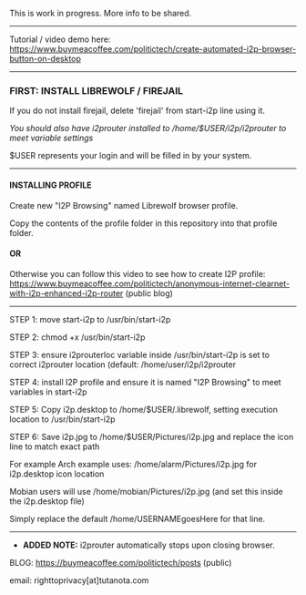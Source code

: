 This is work in progress. More info to be shared.

---

Tutorial / video demo here: https://www.buymeacoffee.com/politictech/create-automated-i2p-browser-button-on-desktop

---

### FIRST: INSTALL LIBREWOLF / FIREJAIL

If you do not install firejail, delete 'firejail' from start-i2p line using it.

*You should also have i2prouter installed to /home/$USER/i2p/i2prouter to
meet variable settings*

$USER represents your login and will be filled in by your system.

---

#### INSTALLING PROFILE

Create new "I2P Browsing" named Librewolf browser profile.

Copy the contents of the profile folder in this repository into that profile folder.

#### OR

Otherwise you can follow this video to see how to create I2P profile: 
https://www.buymeacoffee.com/politictech/anonymous-internet-clearnet-with-i2p-enhanced-i2p-router (public blog)

---

STEP 1: move start-i2p to /usr/bin/start-i2p

STEP 2: chmod +x /usr/bin/start-i2p

STEP 3: ensure i2prouterloc variable inside /usr/bin/start-i2p is set to correct i2prouter location (default: /home/user/i2p/i2prouter

STEP 4: install I2P profile and ensure it is named "I2P Browsing" to meet variables in start-i2p

STEP 5: Copy i2p.desktop to /home/$USER/.librewolf, setting execution location to /usr/bin/start-i2p

STEP 6: Save i2p.jpg to /home/$USER/Pictures/i2p.jpg and replace the icon line to match exact path

For example Arch example uses: /home/alarm/Pictures/i2p.jpg for i2p.desktop icon location

Mobian users will use /home/mobian/Pictures/i2p.jpg (and set this inside the i2p.desktop file)

Simply replace the default /home/USERNAMEgoesHere for that line.

---

* **ADDED NOTE:** i2prouter automatically stops upon closing browser. 

BLOG: https://buymeacoffee.com/politictech/posts (public)

email: righttoprivacy[at]tutanota.com

